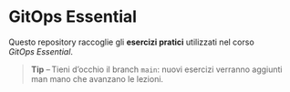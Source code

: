 # GitOps Essential

Questo repository raccoglie gli **esercizi pratici** utilizzati nel corso *GitOps Essential*.

> **Tip** – Tieni d’occhio il branch `main`: nuovi esercizi verranno aggiunti man mano che avanzano le lezioni.
